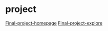 # project
[Final-project-homepage](https://shawnliu1012.github.io/my-project/Final-Project/homepage/) 
[Final-project-explore](https://shawnliu1012.github.io/my-project/Final-Project/explore/)
